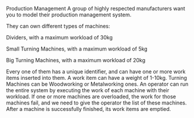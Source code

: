 Production Management
A group of highly respected manufacturers want you to model their production management system.

They can own different types of machines:

Dividers, with a maximum workload of 30kg

Small Turning Machines, with a maximum workload of 5kg

Big Turning Machines, with a maximum workload of 20kg

Every one of them has a unique identifier, and can have one or more work items inserted into them. A work item can have a weight of 1-10kg. Turning Machines can be Woodworking or Metalworking ones.
An operator can run the entire system by executing the work of each machine with their workload. If one or more machines are overloaded, the work for those machines fail, and we need to give the operator the list of these machines. After a machine is successfully finished, its work items are emptied.

